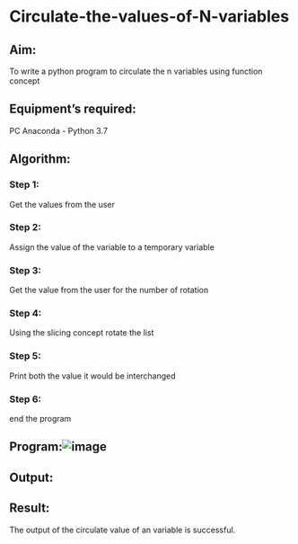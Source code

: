 # Circulate-the-values-of-N-variables
## Aim:
To write a python program to circulate the n variables using function concept
## Equipment’s required:
PC
Anaconda - Python 3.7
## Algorithm: 
### Step 1:
Get the values from the user
### Step 2:
Assign the value of the variable to a temporary variable
### Step 3: 
Get the value from the user for the number of rotation
### Step 4: 
Using the slicing concept rotate the list

### Step 5: 
Print both the value it would be interchanged
### Step 6: 
end the program
## Program:![image](https://github.com/ArchanaSharikalHarinarayanan/Circulate-the-values-of-N-variables/assets/150884870/a66817cb-7e07-4079-8452-2ba14dd2a49e)


## Output:

## Result:
The output of the circulate value of an variable is successful.

